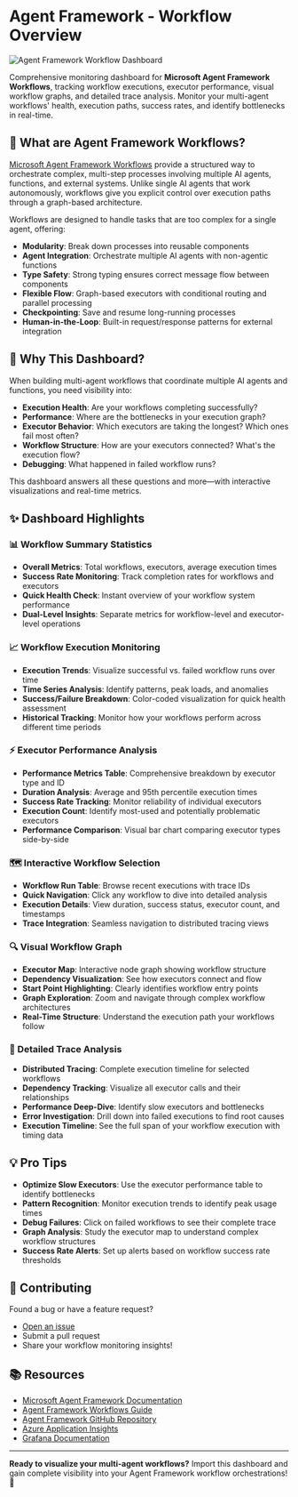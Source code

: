 # Agent Framework - Workflow Overview

![Agent Framework Workflow Dashboard](https://github.com/1w2w3y/grafana-dashboards/raw/master/af-workflow/af-workflow.gif)

Comprehensive monitoring dashboard for **Microsoft Agent Framework Workflows**, tracking workflow executions, executor performance, visual workflow graphs, and detailed trace analysis. Monitor your multi-agent workflows' health, execution paths, success rates, and identify bottlenecks in real-time.

## 🔄 What are Agent Framework Workflows?

[Microsoft Agent Framework Workflows](https://learn.microsoft.com/en-us/agent-framework/overview/agent-framework-overview#workflows) provide a structured way to orchestrate complex, multi-step processes involving multiple AI agents, functions, and external systems. Unlike single AI agents that work autonomously, workflows give you explicit control over execution paths through a graph-based architecture.

Workflows are designed to handle tasks that are too complex for a single agent, offering:
- **Modularity**: Break down processes into reusable components
- **Agent Integration**: Orchestrate multiple AI agents with non-agentic functions
- **Type Safety**: Strong typing ensures correct message flow between components
- **Flexible Flow**: Graph-based executors with conditional routing and parallel processing
- **Checkpointing**: Save and resume long-running processes
- **Human-in-the-Loop**: Built-in request/response patterns for external integration

## 🎯 Why This Dashboard?

When building multi-agent workflows that coordinate multiple AI agents and functions, you need visibility into:

- **Execution Health**: Are your workflows completing successfully?
- **Performance**: Where are the bottlenecks in your execution graph?
- **Executor Behavior**: Which executors are taking the longest? Which ones fail most often?
- **Workflow Structure**: How are your executors connected? What's the execution flow?
- **Debugging**: What happened in failed workflow runs?

This dashboard answers all these questions and more—with interactive visualizations and real-time metrics.

## ✨ Dashboard Highlights

### 📊 Workflow Summary Statistics
- **Overall Metrics**: Total workflows, executors, average execution times
- **Success Rate Monitoring**: Track completion rates for workflows and executors
- **Quick Health Check**: Instant overview of your workflow system performance
- **Dual-Level Insights**: Separate metrics for workflow-level and executor-level operations

### 📈 Workflow Execution Monitoring
- **Execution Trends**: Visualize successful vs. failed workflow runs over time
- **Time Series Analysis**: Identify patterns, peak loads, and anomalies
- **Success/Failure Breakdown**: Color-coded visualization for quick health assessment
- **Historical Tracking**: Monitor how your workflows perform across different time periods

### ⚡ Executor Performance Analysis
- **Performance Metrics Table**: Comprehensive breakdown by executor type and ID
- **Duration Analysis**: Average and 95th percentile execution times
- **Success Rate Tracking**: Monitor reliability of individual executors
- **Execution Count**: Identify most-used and potentially problematic executors
- **Performance Comparison**: Visual bar chart comparing executor types side-by-side

### 🗺️ Interactive Workflow Selection
- **Workflow Run Table**: Browse recent executions with trace IDs
- **Quick Navigation**: Click any workflow to dive into detailed analysis
- **Execution Details**: View duration, success status, executor count, and timestamps
- **Trace Integration**: Seamless navigation to distributed tracing views

### 🔍 Visual Workflow Graph
- **Executor Map**: Interactive node graph showing workflow structure
- **Dependency Visualization**: See how executors connect and flow
- **Start Point Highlighting**: Clearly identifies workflow entry points
- **Graph Exploration**: Zoom and navigate through complex workflow architectures
- **Real-Time Structure**: Understand the execution path your workflows follow

### 🔬 Detailed Trace Analysis
- **Distributed Tracing**: Complete execution timeline for selected workflows
- **Dependency Tracking**: Visualize all executor calls and their relationships
- **Performance Deep-Dive**: Identify slow executors and bottlenecks
- **Error Investigation**: Drill down into failed executions to find root causes
- **Execution Timeline**: See the full span of your workflow execution with timing data

## 💡 Pro Tips

- **Optimize Slow Executors**: Use the executor performance table to identify bottlenecks
- **Pattern Recognition**: Monitor execution trends to identify peak usage times
- **Debug Failures**: Click on failed workflows to see their complete trace
- **Graph Analysis**: Study the executor map to understand complex workflow structures
- **Success Rate Alerts**: Set up alerts based on workflow success rate thresholds

## 🤝 Contributing

Found a bug or have a feature request? 

- [Open an issue](https://github.com/1w2w3y/grafana-dashboards/issues)
- Submit a pull request
- Share your workflow monitoring insights!

## 📚 Resources

- [Microsoft Agent Framework Documentation](https://learn.microsoft.com/en-us/agent-framework/overview/agent-framework-overview)
- [Agent Framework Workflows Guide](https://learn.microsoft.com/en-us/agent-framework/overview/agent-framework-overview#workflows)
- [Agent Framework GitHub Repository](https://github.com/microsoft/agent-framework)
- [Azure Application Insights](https://learn.microsoft.com/en-us/azure/azure-monitor/app/app-insights-overview)
- [Grafana Documentation](https://grafana.com/docs/)

---

**Ready to visualize your multi-agent workflows?** Import this dashboard and gain complete visibility into your Agent Framework workflow orchestrations! 🚀
